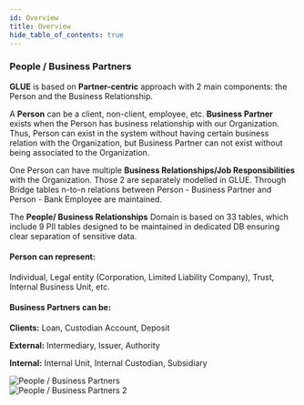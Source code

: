 ```yaml
---
id: Overview
title: Overview
hide_table_of_contents: true
---
```


<div className='overview-wrapper'>
<div className='overview-content'>

### People / Business Partners

**GLUE** is based on **Partner-centric** approach with 2 main components: the Person and the Business Relationship.

A **Person** can be a client, non-client, employee, etc. 
**Business Partner** exists when the Person has business relationship with our Organization. Thus, Person can exist in the system without having certain business relation with the Organization, but Business Partner can not exist without being associated to the Organization.

One Person can have multiple **Business Relationships/Job Responsibilities** with the Organization. Those 2 are separately modelled in GLUE. Through Bridge tables n-to-n relations between Person - Business Partner and Person - Bank Employee are maintained.

The **People/ Business Relationships** Domain is based on 33 tables, which include 9 PII tables designed to be maintained in dedicated DB ensuring clear separation of sensitive data.

#### Person can represent: 
Individual, Legal entity (Corporation, Limited Liability Company), Trust, Internal Business Unit, etc.

#### Business Partners can be:
**Clients:** Loan, Custodian Account, Deposit

**External:** Intermediary, Issuer, Authority

**Internal:** Internal Unit, Internal Custodian, Subsidiary

</div>
<div>
    <img className='overview-img' src="../../img/people-business-relationships-overview.png" alt="People / Business Partners"/>
</div>
</div>

<img className='overview-img-center' src="../../img/people-business-relationships-overview-2.png" alt="People / Business Partners 2"/>
